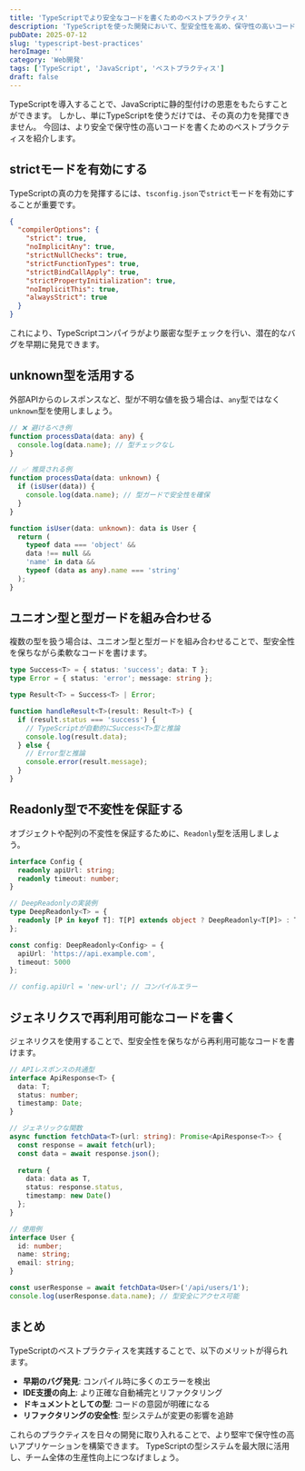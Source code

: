 ```yaml
---
title: 'TypeScriptでより安全なコードを書くためのベストプラクティス'
description: 'TypeScriptを使った開発において、型安全性を高め、保守性の高いコードを書くためのベストプラクティスを紹介します。'
pubDate: 2025-07-12
slug: 'typescript-best-practices'
heroImage: ''
category: 'Web開発'
tags: ['TypeScript', 'JavaScript', 'ベストプラクティス']
draft: false
---
```


TypeScriptを導入することで、JavaScriptに静的型付けの恩恵をもたらすことができます。
しかし、単にTypeScriptを使うだけでは、その真の力を発揮できません。
今回は、より安全で保守性の高いコードを書くためのベストプラクティスを紹介します。

## strictモードを有効にする

TypeScriptの真の力を発揮するには、`tsconfig.json`で`strict`モードを有効にすることが重要です。

```json
{
  "compilerOptions": {
    "strict": true,
    "noImplicitAny": true,
    "strictNullChecks": true,
    "strictFunctionTypes": true,
    "strictBindCallApply": true,
    "strictPropertyInitialization": true,
    "noImplicitThis": true,
    "alwaysStrict": true
  }
}
```

これにより、TypeScriptコンパイラがより厳密な型チェックを行い、潜在的なバグを早期に発見できます。

## unknown型を活用する

外部APIからのレスポンスなど、型が不明な値を扱う場合は、`any`型ではなく`unknown`型を使用しましょう。

```typescript
// ❌ 避けるべき例
function processData(data: any) {
  console.log(data.name); // 型チェックなし
}

// ✅ 推奨される例
function processData(data: unknown) {
  if (isUser(data)) {
    console.log(data.name); // 型ガードで安全性を確保
  }
}

function isUser(data: unknown): data is User {
  return (
    typeof data === 'object' &&
    data !== null &&
    'name' in data &&
    typeof (data as any).name === 'string'
  );
}
```

## ユニオン型と型ガードを組み合わせる

複数の型を扱う場合は、ユニオン型と型ガードを組み合わせることで、型安全性を保ちながら柔軟なコードを書けます。

```typescript
type Success<T> = { status: 'success'; data: T };
type Error = { status: 'error'; message: string };

type Result<T> = Success<T> | Error;

function handleResult<T>(result: Result<T>) {
  if (result.status === 'success') {
    // TypeScriptが自動的にSuccess<T>型と推論
    console.log(result.data);
  } else {
    // Error型と推論
    console.error(result.message);
  }
}
```

## Readonly型で不変性を保証する

オブジェクトや配列の不変性を保証するために、`Readonly`型を活用しましょう。

```typescript
interface Config {
  readonly apiUrl: string;
  readonly timeout: number;
}

// DeepReadonlyの実装例
type DeepReadonly<T> = {
  readonly [P in keyof T]: T[P] extends object ? DeepReadonly<T[P]> : T[P];
};

const config: DeepReadonly<Config> = {
  apiUrl: 'https://api.example.com',
  timeout: 5000
};

// config.apiUrl = 'new-url'; // コンパイルエラー
```

## ジェネリクスで再利用可能なコードを書く

ジェネリクスを使用することで、型安全性を保ちながら再利用可能なコードを書けます。

```typescript
// APIレスポンスの共通型
interface ApiResponse<T> {
  data: T;
  status: number;
  timestamp: Date;
}

// ジェネリックな関数
async function fetchData<T>(url: string): Promise<ApiResponse<T>> {
  const response = await fetch(url);
  const data = await response.json();
  
  return {
    data: data as T,
    status: response.status,
    timestamp: new Date()
  };
}

// 使用例
interface User {
  id: number;
  name: string;
  email: string;
}

const userResponse = await fetchData<User>('/api/users/1');
console.log(userResponse.data.name); // 型安全にアクセス可能
```

## まとめ

TypeScriptのベストプラクティスを実践することで、以下のメリットが得られます。

- **早期のバグ発見**: コンパイル時に多くのエラーを検出
- **IDE支援の向上**: より正確な自動補完とリファクタリング
- **ドキュメントとしての型**: コードの意図が明確になる
- **リファクタリングの安全性**: 型システムが変更の影響を追跡

これらのプラクティスを日々の開発に取り入れることで、より堅牢で保守性の高いアプリケーションを構築できます。
TypeScriptの型システムを最大限に活用し、チーム全体の生産性向上につなげましょう。